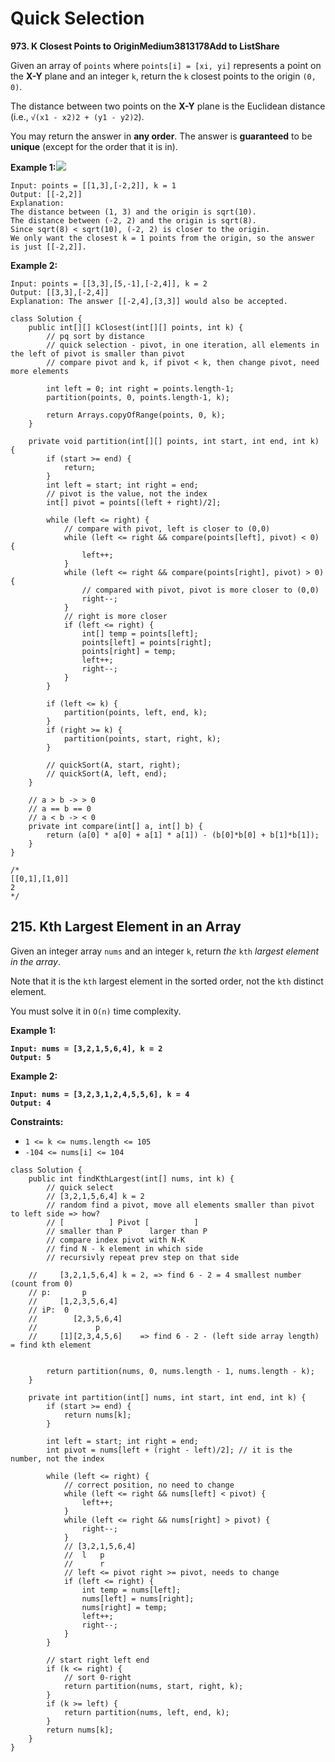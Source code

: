 # Quick Selection

**973. K Closest Points to OriginMedium3813178Add to ListShare**

Given an array of `points` where `points[i] = [xi, yi]` represents a point on the **X-Y** plane and an integer `k`, return the `k` closest points to the origin `(0, 0)`.

The distance between two points on the **X-Y** plane is the Euclidean distance (i.e., `√(x1 - x2)2 + (y1 - y2)2`).

You may return the answer in **any order**. The answer is **guaranteed** to be **unique** (except for the order that it is in).

**Example 1:**![](https://assets.leetcode.com/uploads/2021/03/03/closestplane1.jpg)

```
Input: points = [[1,3],[-2,2]], k = 1
Output: [[-2,2]]
Explanation:
The distance between (1, 3) and the origin is sqrt(10).
The distance between (-2, 2) and the origin is sqrt(8).
Since sqrt(8) < sqrt(10), (-2, 2) is closer to the origin.
We only want the closest k = 1 points from the origin, so the answer is just [[-2,2]].
```

**Example 2:**

```
Input: points = [[3,3],[5,-1],[-2,4]], k = 2
Output: [[3,3],[-2,4]]
Explanation: The answer [[-2,4],[3,3]] would also be accepted.
```

```
class Solution {
    public int[][] kClosest(int[][] points, int k) {
        // pq sort by distance
        // quick selection - pivot, in one iteration, all elements in the left of pivot is smaller than pivot
        // compare pivot and k, if pivot < k, then change pivot, need more elements
        
        int left = 0; int right = points.length-1;
        partition(points, 0, points.length-1, k);
        
        return Arrays.copyOfRange(points, 0, k);
    }
    
    private void partition(int[][] points, int start, int end, int k) {
        if (start >= end) {
            return;
        }
        int left = start; int right = end;
        // pivot is the value, not the index
        int[] pivot = points[(left + right)/2];
        
        while (left <= right) {
            // compare with pivot, left is closer to (0,0)
            while (left <= right && compare(points[left], pivot) < 0) {
                left++;
            }
            while (left <= right && compare(points[right], pivot) > 0) {
                // compared with pivot, pivot is more closer to (0,0)
                right--;
            }
            // right is more closer
            if (left <= right) {
                int[] temp = points[left];
                points[left] = points[right];
                points[right] = temp;
                left++;
                right--;
            }
        }
        
        if (left <= k) {
            partition(points, left, end, k);
        }
        if (right >= k) {
            partition(points, start, right, k);
        }
        
        // quickSort(A, start, right);
        // quickSort(A, left, end);
    }
    
    // a > b -> > 0
    // a == b == 0
    // a < b -> < 0
    private int compare(int[] a, int[] b) {
        return (a[0] * a[0] + a[1] * a[1]) - (b[0]*b[0] + b[1]*b[1]);
    }
}

/*
[[0,1],[1,0]]
2
*/
```

## 215. Kth Largest Element in an Array

Given an integer array `nums` and an integer `k`, return _the_ `kth` _largest element in the array_.

Note that it is the `kth` largest element in the sorted order, not the `kth` distinct element.

You must solve it in `O(n)` time complexity.

&#x20;

**Example 1:**

<pre><code><strong>Input: nums = [3,2,1,5,6,4], k = 2
</strong><strong>Output: 5
</strong></code></pre>

**Example 2:**

<pre><code><strong>Input: nums = [3,2,3,1,2,4,5,5,6], k = 4
</strong><strong>Output: 4
</strong></code></pre>

&#x20;

**Constraints:**

* `1 <= k <= nums.length <= 105`
* `-104 <= nums[i] <= 104`

```
class Solution {
    public int findKthLargest(int[] nums, int k) {
        // quick select
        // [3,2,1,5,6,4] k = 2
        // random find a pivot, move all elements smaller than pivot to left side => how?
        // [          ] Pivot [          ]
        // smaller than P      larger than P
        // compare index pivot with N-K
        // find N - k element in which side
        // recursivly repeat prev step on that side 

    //     [3,2,1,5,6,4] k = 2, => find 6 - 2 = 4 smallest number (count from 0)
    // p:       p
    //     [1,2,3,5,6,4]
    // iP:  0 
    //        [2,3,5,6,4]
    //             p
    //     [1][2,3,4,5,6]    => find 6 - 2 - (left side array length) = find kth element

    
        return partition(nums, 0, nums.length - 1, nums.length - k);
    }

    private int partition(int[] nums, int start, int end, int k) {
        if (start >= end) {
            return nums[k];
        }

        int left = start; int right = end;
        int pivot = nums[left + (right - left)/2]; // it is the number, not the index

        while (left <= right) {
            // correct position, no need to change 
            while (left <= right && nums[left] < pivot) {
                left++;
            }
            while (left <= right && nums[right] > pivot) {
                right--;
            }
            // [3,2,1,5,6,4]
            //  l   p 
            //      r     
            // left <= pivot right >= pivot, needs to change
            if (left <= right) {
                int temp = nums[left];
                nums[left] = nums[right];
                nums[right] = temp;
                left++;
                right--;
            }
        }

        // start right left end
        if (k <= right) {
            // sort 0-right
            return partition(nums, start, right, k);
        }
        if (k >= left) {
            return partition(nums, left, end, k);
        }
        return nums[k];
    }
}
```
